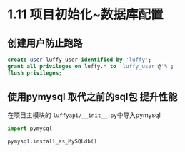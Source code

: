 #  1.11 项目初始化~数据库配置 

## 创建用户防止跑路

```sql
create user luffy_user identified by 'luffy';
grant all privileges on luffy.* to 'luffy_user'@'%';
flush privileges;
```

## 使用pymysql 取代之前的sql包 提升性能

在项目主模块的 `luffyapi/__init__.py`中导入pymysql

```python
import pymysql

pymysql.install_as_MySQLdb()
```


